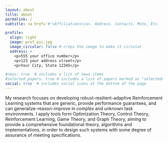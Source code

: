 ```yaml
---
layout: about
title: about
permalink: /
subtitle: <a href='#'>Affiliations</a>. Address. Contacts. Moto. Etc.

profile:
  align: right
  image: prof_pic.jpg
  image_circular: false # crops the image to make it circular
  address: >
    <p>555 your office number</p>
    <p>123 your address street</p>
    <p>Your City, State 12345</p>

#news: true  # includes a list of news items
#selected_papers: true # includes a list of papers marked as "selected={true}"
social: true  # includes social icons at the bottom of the page
---
```

My research focuses on developing robust-resilient-adaptive Reinforcement Learning systems that are generic, provide performance guarantees, and can generalize-reason-improve in complex and unknown task environments. I apply tools form Optimization Theory, Control Theory, Reinforcement Learning, Game Theory, and Graph Theory, aiming to provide a comprehensive foundational theory, algorithms and implementations, in order to design such systems with some degree of assurance of meeting specifications.
